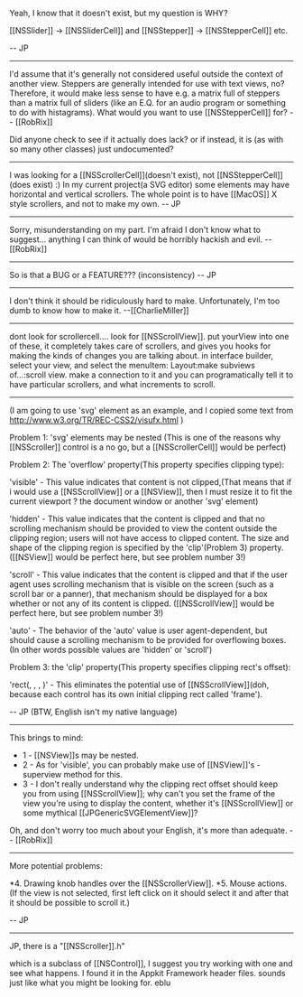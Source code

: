 Yeah, I know that it doesn't exist, but my question is WHY?

[[NSSlider]] -> [[NSSliderCell]] and [[NSStepper]] -> [[NSStepperCell]] etc.

-- JP

----

I'd assume that it's generally not considered useful outside the context of another view. Steppers are generally intended for use with text views, no? Therefore, it would make less sense to have e.g. a matrix full of steppers than a matrix full of sliders (like an E.Q. for an audio program or something to do with histagrams). What would you want to use [[NSStepperCell]] for? -- [[RobRix]]

Did anyone check to see if it actually does lack? or if instead, it is (as with so many other classes) just undocumented?

----

I was looking for a [[NSScrollerCell]](doesn't exist), not [[NSStepperCell]](does exist) :)
In my current project(a SVG editor) some elements may have horizontal and vertical scrollers. The whole point is to have [[MacOS]] X style scrollers, and not to make my own. -- JP

----

Sorry, misunderstanding on my part. I'm afraid I don't know what to suggest... anything I can think of would be horribly hackish and evil. -- [[RobRix]]

----

So is that a BUG or a FEATURE??? (inconsistency) -- JP

----

I don't think it should be ridiculously hard to make.  Unfortunately, I'm too dumb to know how to make it.
--[[CharlieMiller]]

----

dont look for scrollercell.... look for [[NSScrollView]].  put yourView into one of these, it completely takes care of scrollers, and gives you hooks for making the kinds of changes you are talking about. 
in interface builder, select your view, and select the menuItem: Layout:make subviews of...:scroll view.  make a connection to it and you can programatically tell it to have particular scrollers, and what increments to scroll.

----

(I am going to use 'svg' element as an example, and I copied some text from http://www.w3.org/TR/REC-CSS2/visufx.html )

Problem 1: 'svg' elements may be nested (This is one of the reasons why [[NSScroller]] control is a no go, but a [[NSScrollerCell]] would be perfect)

Problem 2: The 'overflow' property(This property specifies clipping type):

'visible' - This value indicates that content is not clipped,(That means that if i would use a [[NSScrollView]] or a [[NSView]], then I must resize it to fit the current viewport ? the document window or another 'svg' element)

'hidden' - This value indicates that the content is clipped and that no scrolling mechanism should be provided to view the content outside the clipping region; users will not have access to clipped content. The size and shape of the clipping region is specified by the 'clip'(Problem 3) property. ([[NSView]] would be perfect here,  but see problem number 3!)

'scroll' - This value indicates that the content is clipped and that if the user agent uses scrolling mechanism that is visible on the screen (such as a scroll bar or a panner), that mechanism should be displayed for a box whether or not any of its content is clipped. ([[NSScrollView]] would be perfect here,  but see problem number 3!)

'auto' - The behavior of the 'auto' value is user agent-dependent, but should cause a scrolling mechanism to be provided for overflowing boxes. (In other words possible values are 'hidden' or 'scroll')

Problem 3: the 'clip' property(This property specifies clipping rect's offset):

'rect(<top offset>, <right offset> ,<bottom offset> , <left offset>)' - This eliminates the potential use of [[NSScrollView]](doh, because each control has its own initial clipping rect called 'frame').

-- JP (BTW, English isn't my native language)

----

This brings to mind:

* 1 - [[NSView]]<nowiki/>s may be nested.
* 2 - As for 'visible', you can probably make use of [[NSView]]'s -superview method for this.
* 3 - I don't really understand why the clipping rect offset should keep you from using [[NSScrollView]]; why can't you set the frame of the view you're using to display the content, whether it's [[NSScrollView]] or some mythical [[JPGenericSVGElementView]]?


Oh, and don't worry too much about your English, it's more than adequate. -- [[RobRix]]

----

More potential problems:


*4. Drawing knob handles over the [[NSScrollerView]].
*5. Mouse actions. (If the view is not selected, first left click on it should select it and after that it should be possible to scroll it.)


-- JP

----

JP, there is a "[[NSScroller]].h"

which is a subclass of [[NSControl]], I suggest you try working with one and see what happens.  I found it in the Appkit Framework header files.  sounds just like what you might be looking for.
eblu